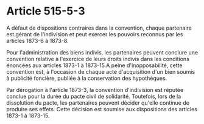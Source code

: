 # Article 515-5-3

A défaut de dispositions contraires dans la convention, chaque partenaire est gérant de l'indivision et peut exercer les pouvoirs reconnus par les articles 1873-6 à 1873-8.

Pour l'administration des biens indivis, les partenaires peuvent conclure une convention relative à l'exercice de leurs droits indivis dans les conditions énoncées aux articles 1873-1 à 1873-15.A peine d'inopposabilité, cette convention est, à l'occasion de chaque acte d'acquisition d'un bien soumis à publicité foncière, publiée à la conservation des hypothèques.

Par dérogation à l'article 1873-3, la convention d'indivision est réputée conclue pour la durée du pacte civil de solidarité. Toutefois, lors de la dissolution du pacte, les partenaires peuvent décider qu'elle continue de produire ses effets. Cette décision est soumise aux dispositions des articles 1873-1 à 1873-15.
